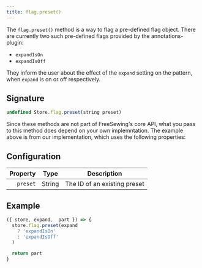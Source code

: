 ```yaml
---
title: flag.preset()
---
```


The `flag.preset()` method is a way to flag a pre-defined flag object.
There are currently two such pre-defined flags provided by the annotations-plugin:

- `expandIsOn`
- `expandIsOff`

They inform the user about the effect of the `expand` setting on the pattern, when `expand`
is on or off respectively.

## Signature

```js
undefined Store.flag.preset(string preset)
```

Since these methods are not part of FreeSewing's core API, what you pass to this method does depend on your own implemntation.
The example above is from our implementation, which uses the following properties:

## Configuration

| Property   | Type                | Description |
| ----------:| ------------------- | ----------- |
| `preset`   | String              | The ID of an existing preset |

## Example

```js
({ store, expand,  part }) => {
  store.flag.preset(expand
    ? 'expandIsOn'
    : 'expandIsOff'
  )

  return part
}
```

